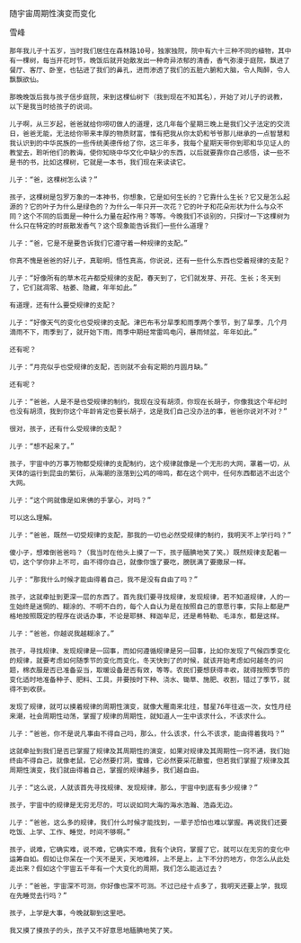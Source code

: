随宇宙周期性演变而变化

雪峰


    那年我儿子十五岁，当时我们居住在森林路10号，独家独院，院中有六十三种不同的植物，其中有一棵树，每当开花时节，晚饭后就开始散发出一种奇异浓郁的清香，香气弥漫于庭院，飘进了餐厅、客厅、卧室，也钻进了我们的鼻孔，进而渗透了我们的五脏六腑和大脑，令人陶醉，令人飘飘欲仙。

    那晚晚饭后我与孩子信步庭院，来到这棵仙树下（我到现在不知其名），开始了对儿子的说教，以下是我当时给孩子的说词。

    儿子啊，从三岁起，爸爸就给你唠叨做人的道理，这几年每个星期三晚上是我们父子法定的交流日，爸爸无能，无法给你带来丰厚的物质财富，惟有把我从你太奶和爷爷那儿继承的一点智慧和我认识到的中华民族的一些传统美德传给了你，这三年多，我每个星期天带你到耶和华见证人的教堂去，聆听他们的教诲，使你知晓中华文化中缺少的东西，以后就要靠你自己感悟，读一些不是书的书，比如这棵树，它就是一本书，我们现在来读读它。

    儿子：“爸，这棵树怎么读？”

    孩子，这棵树是包罗万象的一本神书，你想象，它是如何生长的？它靠什么生长？它又是怎么起源的？它的叶子为什么是绿色的？为什么一年只开一次花？它的叶子和花朵形状为什么与众不同？这个不同的后面是一种什么力量在起作用？等等。今晚我们不谈别的，只探讨一下这棵树为什么只在特定的时辰散发香气？这个现象能告诉我们一些什么道理？

    儿子：“爸，它是不是要告诉我们它遵守着一种规律的支配。”

    你真不愧是爸爸的好儿子，真聪明，悟性真高，你说说，还有一些什么东西也受着规律的支配？

    儿子：“好像所有的草木花卉都受规律的支配，春天到了，它们就发芽、开花、生长；冬天到了，它们就凋零、枯萎、隐藏，年年如此。”

    有道理，还有什么要受规律的支配？

    儿子：“好像天气的变化也受规律的支配。津巴布韦分旱季和雨季两个季节，到了旱季，几个月滴雨不下，雨季到了，就开始下雨，雨季中期经常雷鸣电闪，暴雨倾盆，年年如此。”

    还有呢？

    儿子：“月亮似乎也受规律的支配，否则就不会有定期的月圆月缺。”

    还有呢？

    儿子：“爸爸，人是不是也受规律的制约，我现在没有胡须，你现在长胡子，你像我这个年纪时也没有胡须，我到你这个年龄肯定也要长胡子，这是我们自己没办法的事，爸爸你说对不对？”

    很对，孩子，还有什么受规律的支配？

    儿子：“想不起来了。”

    孩子，宇宙中的万事万物都受规律的支配制约，这个规律就像是一个无形的大网，罩着一切，从天体的运行到昆虫的繁衍，从海潮的涨落到公鸡的啼鸣，都在这个网中，任何东西都逃不出这个大网。

    儿子：“这个网就像是如来佛的手掌心，对吗？”

    可以这么理解。

    儿子：“爸爸，既然一切受规律的支配，那我的一切也必然受规律的制约，我明天不上学行吗？”

    傻小子，想难倒爸爸吗？（我当时在他头上摸了一下，孩子腼腆地笑了笑。）既然规律支配着一切，这个学你非上不可，由不得你自己，就像你饿了要吃，膀胱满了要撒尿一样。

    儿子：“那我什么时候才能由得着自己，我不是没有自由了吗？”

    孩子，这就牵扯到更深一层的东西了。首先我们要寻找规律，发现规律，若不知道规律，人的一生始终是迷惘的、糊涂的、不明不白的，每个人自认为是在按照自己的意愿行事，实际上都是严格地按照既定的程序在说话办事，不论是耶稣、释迦牟尼，还是希特勒、毛泽东，都是这样。

    儿子：“爸爸，你越说我越糊涂了。”

    孩子，寻找规律、发现规律是一回事，而如何遵循规律是另一回事，比如你发现了气候四季变化的规律，就要考虑如何随季节的变化而变化，冬天快到了的时候，就该开始考虑如何越冬的问题，棉衣服是否已准备妥当，取暖设备是否有效，等等。农民们要想获得丰收，就得按照季节的变化适时地准备种子、肥料、工具，并要按时下种、浇水、锄草、施肥、收割，错过了季节，就得不到收获。

    发现了规律，就可以摸着规律的周期性演变，就像大雁南来北往，彗星76年往返一次，女性月经来潮，社会周期性动荡，掌握了规律的周期性，就知道人一生中该求什么，不该求什么。

    儿子：“爸爸，你不是说凡事由不得自己吗，那么，什么该求，什么不该求，能由得着我吗？”

    这就牵扯到我们是否已掌握了规律及其周期性的演变，如果对规律及其周期性一窍不通，我们始终由不得自己，就像老鼠，它必然要打洞，蜜蜂，它必然要采花酿蜜，但若我们掌握了规律及其周期性演变，我们就由得着自己，掌握的规律越多，我们越自由。

    儿子：“这么说，人就该首先寻找规律、发现规律，那么，宇宙中到底有多少规律？”

    孩子，宇宙中的规律是无穷无尽的，可以说如同大海的海水浩瀚、浩淼无边。

    儿子：“爸爸，这么多的规律，我们什么时候才能找到，一辈子恐怕也难以掌握。再说我们还要吃饭、上学、工作、睡觉，时间不够啊。”

    孩子，说难，它确实难，说不难，它确实不难，我有个诀窍，掌握了它，就可以在无穷的变化中运筹自如。假如让你呆在一个天不是天，天地难辨，上不是上，上下不分的地方，你怎么从此处走出来？假如这个宇宙五千年有一个大变化的周期，我们怎么能逃过去？

    儿子：“爸爸，宇宙深不可测，你好像也深不可测。不过已经十点多了，我明天还要上学，我现在先睡觉去行吗？”

    孩子，上学是大事，今晚就聊到这里吧。

    我又摸了摸孩子的头，孩子又不好意思地腼腆地笑了笑。



